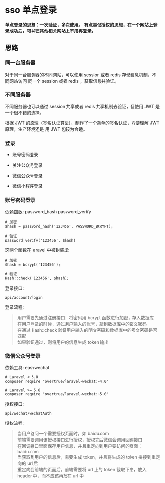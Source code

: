 # sso 单点登录

**单点登录的思想：一次验证，多次使用。**
**有点类似授权的思想，在一个网站上登录成功后，可以在其他相关网站上不用再登录。**

## 思路

### 同一台服务器

对于同一台服务器的不同网站，可以使用 session 或者 redis 存储信息机制，不同网站访问
同一个 session 或者 redis ，获取信息并验证。

### 不同服务器

不同服务器也可以通过 session 共享或者 redis 共享机制去验证，但使用 JWT 是一个很不错的选择。


根据 JWT 的原理（签名认证算法），制作了一个简单的签名认证，方便理解 JWT 原理，生产环境还是
用 JWT 包较为合适。 

### 登录

- 账号密码登录

- 关注公众号登录

- 微信公众号登录

- 微信小程序登录

### 账号密码登录

依赖函数: password_hash  password_verify
```
# 加密
$hash = password_hash('123456', PASSWORD_BCRYPT);

# 验证
password_verify('123456', $hash)
```
这两个函数在 laravel 中被封装成: 
```
# 加密
$hash = bcrypt('123456');

# 验证
Hash::check('123456', $hash);
``` 

登录接口:
```
api/account/login
```
登录流程:
> 用户需要先通过注册接口，将密码用 bcrypt 函数进行加密，存入数据库   
> 在用户登录的时候，通过用户输入的账号，拿到数据库中的密文密码   
> 在通过 Hash::check 验证用户输入的明文密码和数据库中的密文密码是否匹配   
> 如果验证通过，则将用户的信息生成 token 输出

### 微信公众号登录

依赖工具: easywechat
```
# Laravel < 5.8
composer require "overtrue/laravel-wechat:~4.0"

# Laravel >= 5.8
composer require "overtrue/laravel-wechat:~5.0"
```

授权接口:
```
api/wechat/wechatAuth
```
授权流程:
> 当用户访问一个需要授权页面时，如 baidu.com   
> 前端需要调用该授权接口进行授权，授权完后微信会调用回调接口   
> 在回调接口里面保存用户信息，并且重定向到用户要访问的页面：baidu.com   
> 当获取到用户的信息后，需要生成 token，并且将生成的 token 拼接到重定向的 url 后   
> 重定向到前端的页面后，前端需要将 url 上的 token 截取下来，放入 header 中，而不应该再放在 url 中 

